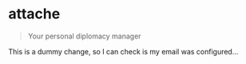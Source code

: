 # attache
> Your personal diplomacy manager

This is a dummy change, so I can check is my email was configured...
